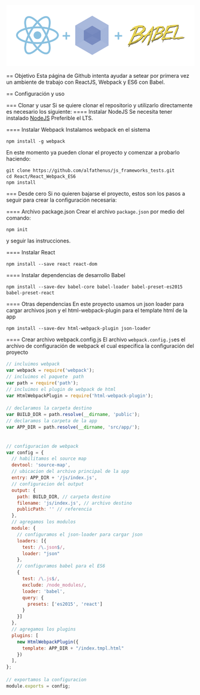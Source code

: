 ![React + Webpack + ES6](https://raw.githubusercontent.com/alfathenus/js_frameworks_tests/master/React/react-webpack-es6.png "React + Webpack + ES6")

== Objetivo
Esta página de Github intenta ayudar a setear por primera vez un ambiente de trabajo con ReactJS, Webpack y ES6 con Babel.

== Configuración y uso

=== Clonar y usar
Si se quiere clonar el repositorio y utilizarlo directamente es necesario los siguiente:
==== Instalar NodeJS
Se necesita tener instalado [NodeJS](https://nodejs.org) Preferible el LTS.

==== Instalar Webpack
Instalamos webpack en el sistema
```
npm install -g webpack
```

En este momento ya pueden clonar el proyecto y comenzar a probarlo haciendo:
```
git clone https://github.com/alfathenus/js_frameworks_tests.git
cd React/React_Webpack_ES6
npm install
```

=== Desde cero
Si no quieren bajarse el proyecto, estos son los pasos a seguir para crear la configuración necesaria:

==== Archivo package.json
Crear el archivo `package.json` por medio del comando:
```
npm init
```
y seguir las instrucciones.

==== Instalar React
```
npm install --save react react-dom
```

==== Instalar dependencias de desarrollo
Babel
```
npm install --save-dev babel-core babel-loader babel-preset-es2015 babel-preset-react
```

==== Otras dependencias
En este proyecto usamos un json loader para cargar archivos json y el html-webpack-plugin para el template html de la app
```
npm install --save-dev html-webpack-plugin json-loader
```

==== Crear archivo webpack.config.js
El archivo `webpack.config.js`es el archivo de configuración de webpack el cual especifica la configuración del proyecto
```javascript
// incluimos webpack
var webpack = require('webpack');
// incluimos el paquete  path
var path = require('path');
// incluimos el plugin de webpack de html
var HtmlWebpackPlugin = require('html-webpack-plugin');

// declaramos la carpeta destino
var BUILD_DIR = path.resolve(__dirname, 'public');
// declaramos la carpeta de la app
var APP_DIR = path.resolve(__dirname, 'src/app/');


// configuracion de webpack
var config = {
  // habilitamos el source map
  devtool: 'source-map',
  // ubicacion del archivo principal de la app
  entry: APP_DIR + '/js/index.js',
  // configuracion del output
  output: {
    path: BUILD_DIR, // carpeta destino
    filename: 'js/index.js', // archivo destino
    publicPath: '' // referencia
  },
  // agregamos los modulos
  module: {
    // configuramos el json-loader para cargar json
    loaders: [{
      test: /\.json$/,
      loader: "json"
    }, 
    // configuramos babel para el ES6
    {
      test: /\.js$/,
      exclude: /node_modules/,
      loader: 'babel',
      query: {
        presets: ['es2015', 'react']
      }
    }]
  },
  // agregamos los plugins
  plugins: [
    new HtmlWebpackPlugin({
      template: APP_DIR + "/index.tmpl.html"
    })
  ],
};

// exportamos la configuracion
module.exports = config;
```